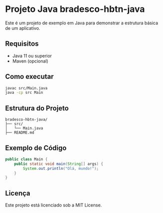 # Projeto Java bradesco-hbtn-java

Este é um projeto de exemplo em Java para demonstrar a estrutura básica de um aplicativo.

## Requisitos

- Java 11 ou superior
- Maven (opcional)

## Como executar

```bash
javac src/Main.java
java -cp src Main
```

## Estrutura do Projeto

```
bradesco-hbtn-java/
├── src/
│   └── Main.java
├── README.md
```

## Exemplo de Código

```java
public class Main {
    public static void main(String[] args) {
        System.out.println("Olá, mundo!");
    }
}
```

## Licença

Este projeto está licenciado sob a MIT License.